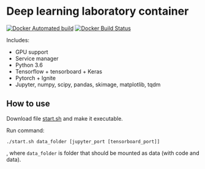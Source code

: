 # Deep learning laboratory container

[![Docker Automated build](https://img.shields.io/docker/automated/vslutov/deeplearning.svg)](https://hub.docker.com/r/vslutov/deeplearning/)
[![Docker Build Status](https://img.shields.io/docker/build/vslutov/deeplearning.svg)](https://hub.docker.com/r/vslutov/deeplearning/)

Includes:

- GPU support
- Service manager
- Python 3.6
- Tensorflow + tensorboard + Keras
- Pytorch + Ignite
- Jupyter, numpy, scipy, pandas, skimage, matplotlib, tqdm

## How to use

Download file [start.sh](start.sh) and make it executable.

Run command:

```shell
./start.sh data_folder [jupyter_port [tensorboard_port]]
```
, where `data_folder` is folder that should be mounted as data (with code and data).
